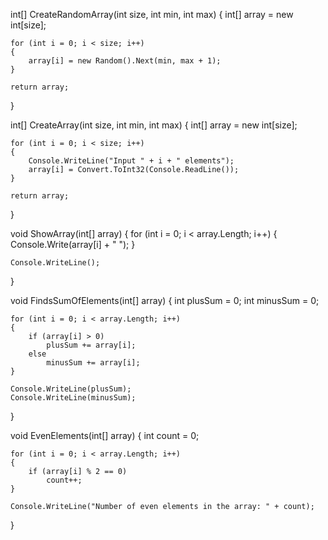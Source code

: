 int[] CreateRandomArray(int size, int min, int max)
{
    int[] array = new int[size];

    for (int i = 0; i < size; i++)
    {
        array[i] = new Random().Next(min, max + 1);
    }

    return array;
}

int[] CreateArray(int size, int min, int max)
{
    int[] array = new int[size];

    for (int i = 0; i < size; i++)
    {
        Console.WriteLine("Input " + i + " elements");
        array[i] = Convert.ToInt32(Console.ReadLine());
    }

    return array;
}

void ShowArray(int[] array)
{
    for (int i = 0; i < array.Length; i++)
    {
        Console.Write(array[i] + " ");
    }

    Console.WriteLine();
}

void FindsSumOfElements(int[] array)
{
    int plusSum = 0;
    int minusSum = 0;

    for (int i = 0; i < array.Length; i++)
    {
        if (array[i] > 0)
            plusSum += array[i];
        else
            minusSum += array[i];
    }

    Console.WriteLine(plusSum);
    Console.WriteLine(minusSum);
}

void EvenElements(int[] array)
{
    int count = 0;
        
    for (int i = 0; i < array.Length; i++)
    {
        if (array[i] % 2 == 0)
            count++;
    }

    Console.WriteLine("Number of even elements in the array: " + count);
}